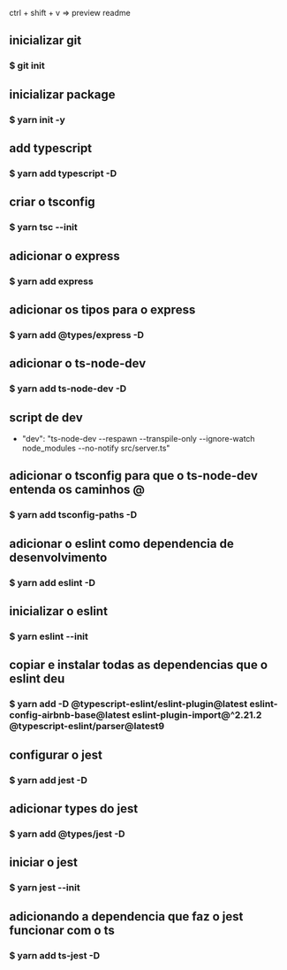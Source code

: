 ctrl + shift + v => preview readme

## inicializar git

### \$ git init

## inicializar package

### \$ yarn init -y

## add typescript

### \$ yarn add typescript -D

## criar o tsconfig

### \$ yarn tsc --init

## adicionar o express

### \$ yarn add express

## adicionar os tipos para o express

### \$ yarn add @types/express -D

## adicionar o ts-node-dev

### \$ yarn add ts-node-dev -D

## script de dev

- "dev": "ts-node-dev --respawn --transpile-only --ignore-watch node_modules --no-notify src/server.ts"

## adicionar o tsconfig para que o ts-node-dev entenda os caminhos @

### \$ yarn add tsconfig-paths -D

## adicionar o eslint como dependencia de desenvolvimento

### \$ yarn add eslint -D

## inicializar o eslint

### \$ yarn eslint --init

## copiar e instalar todas as dependencias que o eslint deu

### \$ yarn add -D @typescript-eslint/eslint-plugin@latest eslint-config-airbnb-base@latest eslint-plugin-import@^2.21.2 @typescript-eslint/parser@latest9

## configurar o jest 

### \$ yarn add jest -D 

## adicionar types do jest

### \$ yarn add @types/jest -D

## iniciar o jest 

### \$ yarn jest --init


## adicionando a dependencia que faz o jest funcionar com o ts 

### \$ yarn add ts-jest -D 